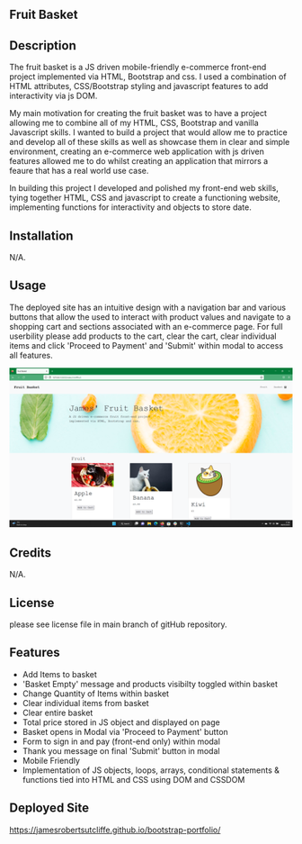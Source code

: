 ## Fruit Basket

## Description

The fruit basket is a JS driven mobile-friendly e-commerce front-end project implemented via HTML, Bootstrap and css. I used a combination of HTML attributes, CSS/Bootstrap styling and javascript features to add interactivity via js DOM.

My main motivation for creating the fruit basket was to have a project allowing me to combine all of my HTML, CSS, Bootstrap and vanilla Javascript skills. I wanted to build a project that would allow me to practice and develop all of these skills as well as showcase them in clear and simple environment, creating an e-commerce web application with js driven features allowed me to do whilst creating an application that mirrors a feaure that has a real world use case. 

In building this project I developed and polished my front-end web skills, tying together HTML, CSS and javascript to create a functioning website, implementing functions for interactivity and objects to store date. 

## Installation

N/A.

## Usage

The deployed site has an intuitive design with a navigation bar and various buttons that allow the used to interact with product values and navigate to a shopping cart and sections associated with an e-commerce page. For full userbility please add products to the cart, clear the cart, clear individual items and click 'Proceed to Payment' and 'Submit' within modal to access all features.

![Fruit Basket](assets/images/screenshot.png)


## Credits

N/A.

## License

please see license file in main branch of gitHub repository.

## Features

* Add Items to basket
* 'Basket Empty' message and products visibilty toggled within basket
* Change Quantity of Items within basket
* Clear individual items from basket
* Clear entire basket
* Total price stored in JS object and displayed on page
* Basket opens in Modal via 'Proceed to Payment' button
* Form to sign in and pay (front-end only) within modal
* Thank you message on final 'Submit' button in modal
* Mobile Friendly
* Implementation of JS objects, loops, arrays, conditional statements & functions tied into HTML and CSS using DOM and CSSDOM

## Deployed Site

https://jamesrobertsutcliffe.github.io/bootstrap-portfolio/

